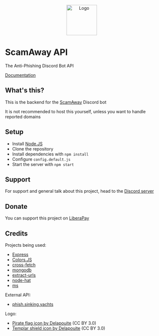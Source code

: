 <p align="center"><img src="https://github.com/Xenorio/ScamAway/raw/main/logo.png" alt="Logo" width="100"></p>

# ScamAway API
The Anti-Phishing Discord Bot API

[Documentation](https://scamaway.xenorio.xyz)

## What's this?
This is the backend for the [ScamAway](https://github.com/Xenorio/ScamAway/) Discord bot

It is not recommended to host this yourself, unless you want to handle reported domains

## Setup
- Install [Node.JS](https://nodejs.org)
- Clone the repository
- Install dependencies with ``npm install``
- Configure ``config.default.js``
- Start the server with ``npm start``

## Support
For support and general talk about this project, head to the [Discord server](https://discord.xenorio.xyz)

## Donate
You can support this project on [LiberaPay](https://liberapay.com/Xenorio)

## Credits
Projects being used:
- [Express](https://github.com/expressjs/express)
- [Colors.JS](https://github.com/Marak/colors.js)
- [cross-fetch](https://github.com/lquixada/cross-fetch)
- [mongodb](https://github.com/mongodb/node-mongodb-native)
- [extract-urls](https://github.com/huckbit/extract-urls)
- [node-hat](https://github.com/substack/node-hat)
- [ms](https://github.com/vercel/ms)

External API:
- [phish.sinking.yachts](https://phish.sinking.yachts/docs)

Logo:
- [Pirate flag icon by Delapouite](https://game-icons.net/1x1/delapouite/pirate-flag.html) (CC BY 3.0)
- [Templar shield icon by Delapouite](https://game-icons.net/1x1/delapouite/templar-shield.html) (CC BY 3.0)
